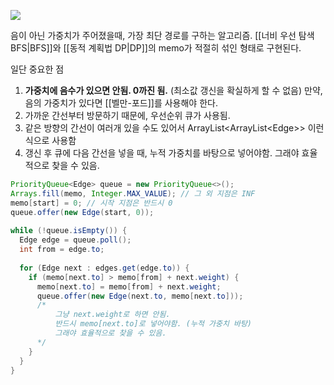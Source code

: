 ![](https://upload.wikimedia.org/wikipedia/commons/5/57/Dijkstra_Animation.gif)

음이 아닌 가중치가 주어졌을때, 가장 최단 경로를 구하는 알고리즘.
[[너비 우선 탐색 BFS|BFS]]와 [[동적 계획법 DP|DP]]의 memo가 적절히 섞인 형태로 구현된다.

 일단 중요한 점
 1. **가중치에 음수가 있으면 안됨. 0까진 됨.** (최소값 갱신을 확실하게 할 수 없음)
	만약, 음의 가중치가 있다면 [[벨만-포드]]를 사용해야 한다.
 1. 가까운 간선부터 방문하기 때문에, 우선순위 큐가 사용됨.
 2. 같은 방향의 간선이 여러개 있을 수도 있어서 ArrayList<ArrayList<Edge\>\> 이런식으로 사용함
 3. 갱신 후 큐에 다음 간선을 넣을 때, 누적 가중치를 바탕으로 넣어야함. 그래야 효율적으로 찾을 수 있음.

```java
PriorityQueue<Edge> queue = new PriorityQueue<>();  
Arrays.fill(memo, Integer.MAX_VALUE); // 그 외 지점은 INF
memo[start] = 0; // 시작 지점은 반드시 0
queue.offer(new Edge(start, 0)); 
  
while (!queue.isEmpty()) {  
  Edge edge = queue.poll();  
  int from = edge.to;  
  
  for (Edge next : edges.get(edge.to)) {  
    if (memo[next.to] > memo[from] + next.weight) {  
      memo[next.to] = memo[from] + next.weight;  
      queue.offer(new Edge(next.to, memo[next.to]));  
      /*
	      그냥 next.weight로 하면 안됨.
	      반드시 memo[next.to]로 넣어야함. (누적 가중치 바탕)
	      그래야 효율적으로 찾을 수 있음.
      */
    }  
  }  
}
```
 